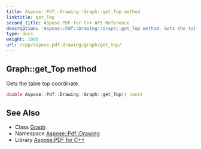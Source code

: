 ```yaml
---
title: Aspose::Pdf::Drawing::Graph::get_Top method
linktitle: get_Top
second_title: Aspose.PDF for C++ API Reference
description: 'Aspose::Pdf::Drawing::Graph::get_Top method. Gets the table top coordinate in C++.'
type: docs
weight: 1000
url: /cpp/aspose.pdf.drawing/graph/get_top/
---
```

## Graph::get_Top method


Gets the table top coordinate.

```cpp
double Aspose::Pdf::Drawing::Graph::get_Top() const
```

## See Also

* Class [Graph](../)
* Namespace [Aspose::Pdf::Drawing](../../)
* Library [Aspose.PDF for C++](../../../)
